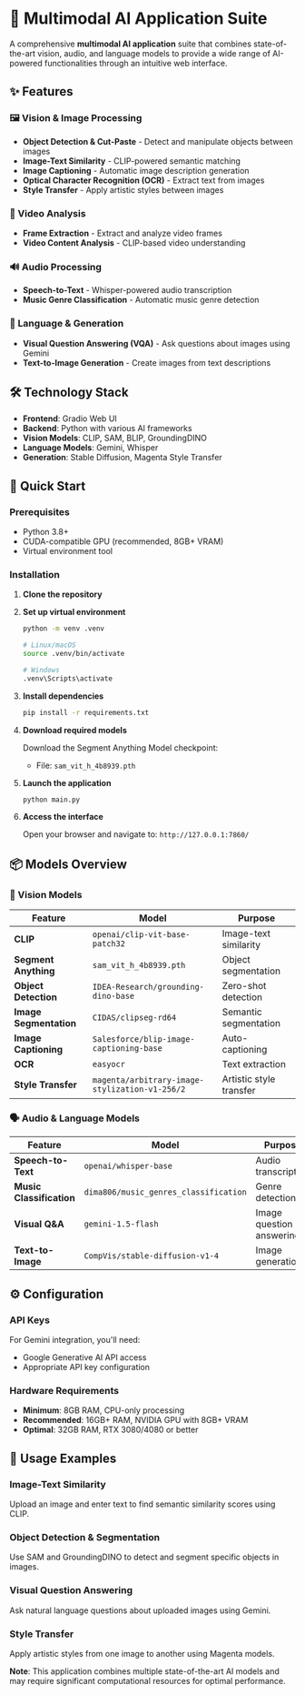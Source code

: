 # 🧠 Multimodal AI Application Suite

A comprehensive **multimodal AI application** suite that combines state-of-the-art vision, audio, and language models to provide a wide range of AI-powered functionalities through an intuitive web interface.

## ✨ Features

### 🖼️ Vision & Image Processing
- **Object Detection & Cut-Paste** - Detect and manipulate objects between images
- **Image-Text Similarity** - CLIP-powered semantic matching
- **Image Captioning** - Automatic image description generation
- **Optical Character Recognition (OCR)** - Extract text from images
- **Style Transfer** - Apply artistic styles between images

### 🎥 Video Analysis
- **Frame Extraction** - Extract and analyze video frames
- **Video Content Analysis** - CLIP-based video understanding

### 🔊 Audio Processing
- **Speech-to-Text** - Whisper-powered audio transcription
- **Music Genre Classification** - Automatic music genre detection

### 💬 Language & Generation
- **Visual Question Answering (VQA)** - Ask questions about images using Gemini
- **Text-to-Image Generation** - Create images from text descriptions

## 🛠️ Technology Stack

- **Frontend**: Gradio Web UI
- **Backend**: Python with various AI frameworks
- **Vision Models**: CLIP, SAM, BLIP, GroundingDINO
- **Language Models**: Gemini, Whisper
- **Generation**: Stable Diffusion, Magenta Style Transfer

## 🚀 Quick Start

### Prerequisites
- Python 3.8+
- CUDA-compatible GPU (recommended, 8GB+ VRAM)
- Virtual environment tool

### Installation

1. **Clone the repository**

2. **Set up virtual environment**
   ```bash
   python -m venv .venv
   
   # Linux/macOS
   source .venv/bin/activate
   
   # Windows
   .venv\Scripts\activate
   ```

3. **Install dependencies**
   ```bash
   pip install -r requirements.txt
   ```

4. **Download required models**
   
   Download the Segment Anything Model checkpoint:
   - File: `sam_vit_h_4b8939.pth`

5. **Launch the application**
   ```bash
   python main.py
   ```

6. **Access the interface**
   
   Open your browser and navigate to: `http://127.0.0.1:7860/`

## 📦 Models Overview

### 🔲 Vision Models

| Feature | Model | Purpose |
|---------|--------|---------|
| **CLIP** | `openai/clip-vit-base-patch32` | Image-text similarity |
| **Segment Anything** | `sam_vit_h_4b8939.pth` | Object segmentation |
| **Object Detection** | `IDEA-Research/grounding-dino-base` | Zero-shot detection |
| **Image Segmentation** | `CIDAS/clipseg-rd64` | Semantic segmentation |
| **Image Captioning** | `Salesforce/blip-image-captioning-base` | Auto-captioning |
| **OCR** | `easyocr` | Text extraction |
| **Style Transfer** | `magenta/arbitrary-image-stylization-v1-256/2` | Artistic style transfer |

### 🗣️ Audio & Language Models

| Feature | Model | Purpose |
|---------|--------|---------|
| **Speech-to-Text** | `openai/whisper-base` | Audio transcription |
| **Music Classification** | `dima806/music_genres_classification` | Genre detection |
| **Visual Q&A** | `gemini-1.5-flash` | Image question answering |
| **Text-to-Image** | `CompVis/stable-diffusion-v1-4` | Image generation |


## ⚙️ Configuration

### API Keys
For Gemini integration, you'll need:
- Google Generative AI API access
- Appropriate API key configuration

### Hardware Requirements
- **Minimum**: 8GB RAM, CPU-only processing
- **Recommended**: 16GB+ RAM, NVIDIA GPU with 8GB+ VRAM
- **Optimal**: 32GB RAM, RTX 3080/4080 or better

## 🔧 Usage Examples

### Image-Text Similarity
Upload an image and enter text to find semantic similarity scores using CLIP.

### Object Detection & Segmentation
Use SAM and GroundingDINO to detect and segment specific objects in images.

### Visual Question Answering
Ask natural language questions about uploaded images using Gemini.

### Style Transfer
Apply artistic styles from one image to another using Magenta models.



**Note**: This application combines multiple state-of-the-art AI models and may require significant computational resources for optimal performance.